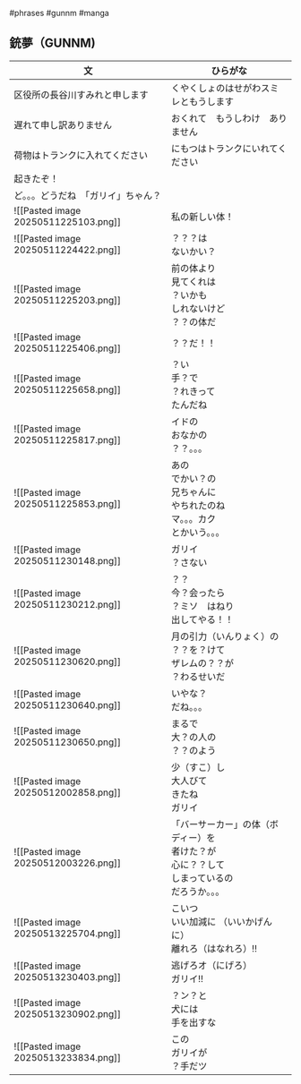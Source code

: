 #phrases #gunnm #manga
## 銃夢（GUNNM)

| 文                                    | ひらがな                                                       |
| ------------------------------------ | ---------------------------------------------------------- |
| 区役所の長谷川すみれと申します                      | くやくしょのはせがわスミレともうします                                        |
| 遅れて申し訳ありません                          | おくれて　もうしわけ　ありません                                           |
| 荷物はトランクに入れてください                      | にもつはトランクにいれてください                                           |
| 起きたぞ！                                |                                                            |
| ど。。。どうだね　「ガリイ」ちゃん？                   |                                                            |
| ![[Pasted image 20250511225103.png]] | 私の新しい体！                                                    |
| ![[Pasted image 20250511224422.png]] | ？？？は<br>ないかい？                                              |
| ![[Pasted image 20250511225203.png]] | 前の体より<br>見てくれは<br>？いかも<br>しれないけど<br>？？の体だ                  |
| ![[Pasted image 20250511225406.png]] | ？？だ！！                                                      |
| ![[Pasted image 20250511225658.png]] | ？い<br>手？で<br>？れきって<br>たんだね                                 |
| ![[Pasted image 20250511225817.png]] | イドの<br>おなかの<br>？？。。。                                       |
| ![[Pasted image 20250511225853.png]] | あの<br>でかい？の<br>兄ちゃんに<br>やちれたのね<br>マ。。。カク<br>とかいう。。。        |
| ![[Pasted image 20250511230148.png]] | ガリイ<br>？さない                                                |
| ![[Pasted image 20250511230212.png]] | ？？<br>今？会ったら<br>？ミソ　はねり<br>出してやる！！                         |
| ![[Pasted image 20250511230620.png]] | 月の引力（いんりょく）の<br>？？を？けて<br>ザレムの？？が<br>？わるせいだ                |
| ![[Pasted image 20250511230640.png]] | いやな？<br>だね。。。                                              |
| ![[Pasted image 20250511230650.png]] | まるで<br>大？の人の<br>？？のよう                                      |
| ![[Pasted image 20250512002858.png]] | 少（すこ）し<br>大人びて<br>きたね<br>ガリイ                               |
| ![[Pasted image 20250512003226.png]] | 「バーサーカー」の体（ボディー）を<br>者けた？が<br>心に？？して<br>しまっているの<br>だろうか。。。 |
| ![[Pasted image 20250513225704.png]] | こいつ  <br>いい加減に  （いいかげんに）<br>離れろ（はなれろ）‼                     |
| ![[Pasted image 20250513230403.png]] | 逃げろオ（にげろ）<br>ガリイ!!                                         |
| ![[Pasted image 20250513230902.png]] | ？ン？と<br>犬には<br>手を出すな                                       |
| ![[Pasted image 20250513233834.png]] | この<br>ガリイが<br>？手だツ                                         |


